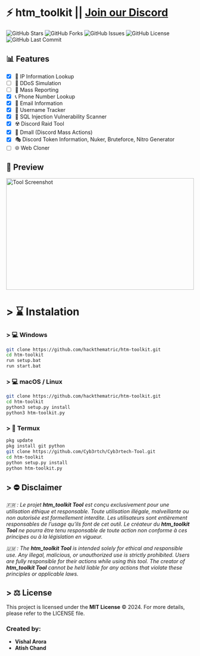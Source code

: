 # ⚡️ htm_toolkit || [Join our Discord](https://discord.gg/W7uhTZKZxu)

![GitHub Stars](https://img.shields.io/github/stars/hackthematric/htm-toolkit?style=social) ![GitHub Forks](https://img.shields.io/github/forks/hackthematric/htm-toolkit?style=social) ![GitHub Issues](https://img.shields.io/github/issues/hackthematric/htm-toolkit)
![GitHub License](https://img.shields.io/github/license/hackthematric/htm-toolkit) ![GitHub Last Commit](https://img.shields.io/github/last-commit/hackthematric/htm-toolkit)

## 📊 Features

- [x] 📍 IP Information Lookup
- [ ] 🛜 DDoS Simulation
- [ ] 🚫 Mass Reporting
- [x] 📞 Phone Number Lookup
- [x] 📩 Email Information
- [x] 👤 Username Tracker
- [x] 💉 SQL Injection Vulnerability Scanner
- [x] ☢️ Discord Raid Tool
- [x] 👥 Dmall (Discord Mass Actions)
- [x] 🎭 Discord Token Information, Nuker, Bruteforce, Nitro Generator
- [ ] 🌐 Web Cloner

## 📸 Preview

<div style="display: flex; justify-content: center;">
    <img src="https://cdn.discordapp.com/attachments/1274370571173625856/1274784761977507860/cyb3rtechtool.jpg?ex=66ce0f53&is=66ccbdd3&hm=be84c5f81d668d030d923628db2c32163ddd9c32a93c9669993a0c30dd2ef653&" alt="Tool Screenshot" style="width:100%; height:300px; object-fit:cover;"/>
</div>


# > ⌛️ Instalation

### > 💻 Windows

```bash
git clone https://github.com/hackthematric/htm-toolkit.git
cd htm-toolkit
run setup.bat
run start.bat
```

### > 💻 macOS / Linux

```bash
git clone https://github.com/hackthematric/htm-toolkit.git
cd htm-toolkit
python3 setup.py install
python3 htm-toolkit.py
```

### > 📱 Termux

```bash
pkg update
pkg install git python
git clone https://github.com/Cyb3rtch/Cyb3rtech-Tool.git
cd htm-toolkit
python setup.py install
python htm-toolkit.py
```

## > ⛔️ Disclaimer
*🇫🇷 : Le projet **htm_toolkit Tool** est conçu exclusivement pour une utilisation éthique et responsable. Toute utilisation illégale, malveillante ou non autorisée est formellement interdite. Les utilisateurs sont entièrement responsables de l’usage qu'ils font de cet outil. Le créateur du **htm_toolkit Tool** ne pourra être tenu responsable de toute action non conforme à ces principes ou à la législation en vigueur.*

*🇺🇲 : The **htm_toolkit Tool** is intended solely for ethical and responsible use. Any illegal, malicious, or unauthorized use is strictly prohibited. Users are fully responsible for their actions while using this tool. The creator of **htm_toolkit Tool** cannot be held liable for any actions that violate these principles or applicable laws.*

## > ⚖️ License
This project is licensed under the **MIT License** © 2024. For more details, please refer to the LICENSE file.

### Created by:
- **Vishal Arora**
- **Atish Chand**




